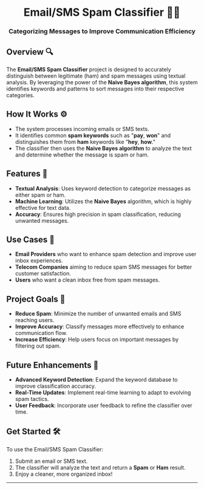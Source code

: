 <h1 align="center">Email/SMS Spam Classifier 📧📱</h1>
<h3 align="center">Categorizing Messages to Improve Communication Efficiency</h3>

## Overview 🔍
The **Email/SMS Spam Classifier** project is designed to accurately distinguish between legitimate (ham) and spam messages using textual analysis. By leveraging the power of the **Naive Bayes algorithm**, this system identifies keywords and patterns to sort messages into their respective categories.

## How It Works ⚙️
- The system processes incoming emails or SMS texts.
- It identifies common **spam keywords** such as "**pay**, **won**" and distinguishes them from **ham** keywords like "**hey**, **how**."
- The classifier then uses the **Naive Bayes algorithm** to analyze the text and determine whether the message is spam or ham.

## Features 🌟
- **Textual Analysis**: Uses keyword detection to categorize messages as either spam or ham.
- **Machine Learning**: Utilizes the **Naive Bayes** algorithm, which is highly effective for text data.
- **Accuracy**: Ensures high precision in spam classification, reducing unwanted messages.

## Use Cases 💼
- **Email Providers** who want to enhance spam detection and improve user inbox experiences.
- **Telecom Companies** aiming to reduce spam SMS messages for better customer satisfaction.
- **Users** who want a clean inbox free from spam messages.

## Project Goals 🎯
- **Reduce Spam**: Minimize the number of unwanted emails and SMS reaching users.
- **Improve Accuracy**: Classify messages more effectively to enhance communication flow.
- **Increase Efficiency**: Help users focus on important messages by filtering out spam.

## Future Enhancements 🚀
- **Advanced Keyword Detection**: Expand the keyword database to improve classification accuracy.
- **Real-Time Updates**: Implement real-time learning to adapt to evolving spam tactics.
- **User Feedback**: Incorporate user feedback to refine the classifier over time.

## Get Started 🛠️
To use the Email/SMS Spam Classifier:
1. Submit an email or SMS text.
2. The classifier will analyze the text and return a **Spam** or **Ham** result.
3. Enjoy a cleaner, more organized inbox!

---
